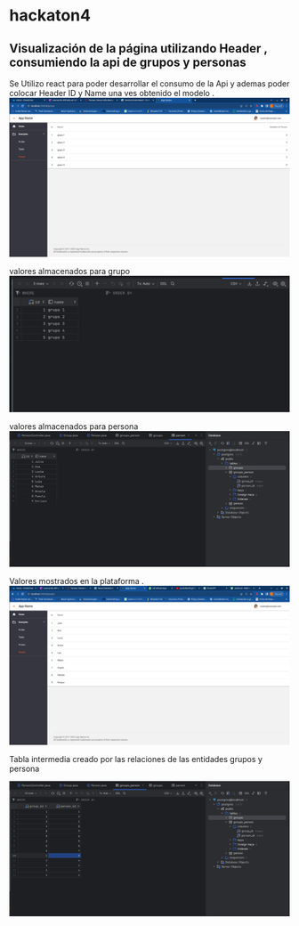# hackaton4
## Visualización de la página utilizando Header  , consumiendo la api de  grupos y personas

Se  Utilizo react para poder  desarrollar el consumo de la Api y ademas poder  colocar Header  ID  y  Name    una ves  obtenido el modelo  .
![Evidencia1](IMAGE3.png)

valores almacenados para grupo
![Evidencia2](IMAGE2.png)

valores  almacenados para persona  
![Evidencia3](IMG3.jpeg)

Valores  mostrados  en la plataforma .
![Evidencia4](IMG4.jpeg)

Tabla intermedia creado por las relaciones de las entidades  grupos y persona 

 
![Evidencia35](IMG5.jpeg)
